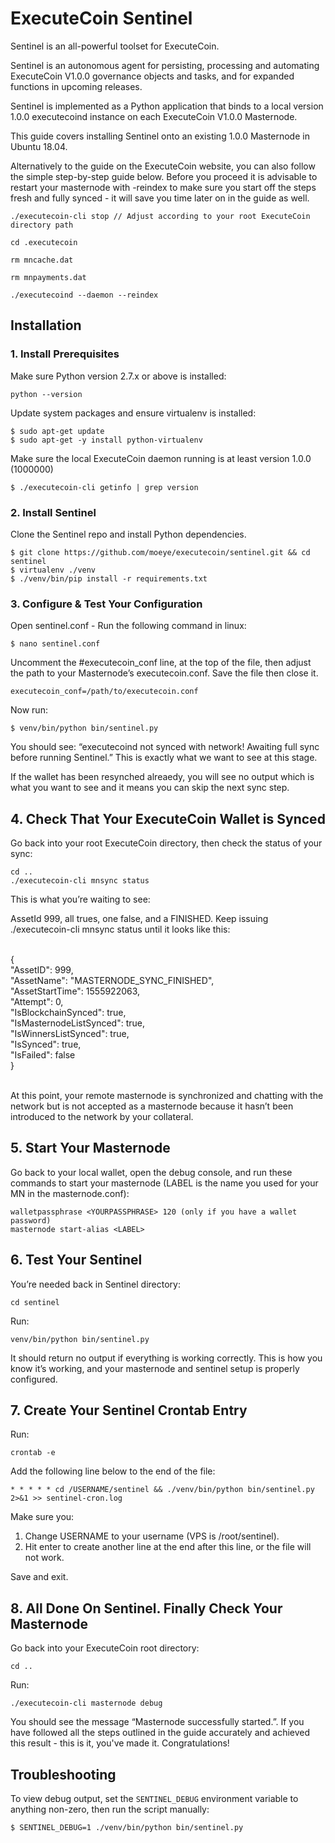 ﻿# ExecuteCoin Sentinel


Sentinel is an all-powerful toolset for ExecuteCoin.

Sentinel is an autonomous agent for persisting, processing and automating ExecuteCoin V1.0.0 governance objects and tasks, and for expanded functions in upcoming releases.

Sentinel is implemented as a Python application that binds to a local version 1.0.0 executecoind instance on each ExecuteCoin V1.0.0 Masternode.

This guide covers installing Sentinel onto an existing 1.0.0 Masternode in Ubuntu 18.04.

Alternatively to the guide on the ExecuteCoin website, you can also follow the simple step-by-step guide below. Before you proceed it is advisable to restart your masternode with -reindex to make sure you start off the steps fresh and fully synced - it will save you time later on in the guide as well.

    ./executecoin-cli stop // Adjust according to your root ExecuteCoin directory path

    cd .executecoin

    rm mncache.dat

    rm mnpayments.dat

    ./executecoind --daemon --reindex



## Installation

### 1. Install Prerequisites

Make sure Python version 2.7.x or above is installed:

    python --version

Update system packages and ensure virtualenv is installed:

    $ sudo apt-get update
    $ sudo apt-get -y install python-virtualenv

Make sure the local ExecuteCoin daemon running is at least version 1.0.0 (1000000)

    $ ./executecoin-cli getinfo | grep version

### 2. Install Sentinel

Clone the Sentinel repo and install Python dependencies.

    $ git clone https://github.com/moeye/executecoin/sentinel.git && cd sentinel
    $ virtualenv ./venv
    $ ./venv/bin/pip install -r requirements.txt


### 3. Configure & Test Your Configuration

Open sentinel.conf - Run the following command in linux:

    $ nano sentinel.conf

Uncomment the #executecoin_conf line, at the top of the file, then adjust the path to your Masternode’s executecoin.conf. Save the file then close it.

    executecoin_conf=/path/to/executecoin.conf

Now run:

    $ venv/bin/python bin/sentinel.py

You should see: “executecoind not synced with network! Awaiting full sync before running Sentinel.”
This is exactly what we want to see at this stage.

If the wallet has been resynched alreaedy, you will see no output which is what you want to see and it means you can skip the next sync step.


## 4. Check That Your ExecuteCoin Wallet is Synced

Go back into your root ExecuteCoin directory, then check the status of your sync:

    cd ..
    ./executecoin-cli mnsync status


This is what you’re waiting to see:

AssetId 999, all trues, one false, and a FINISHED. Keep issuing ./executecoin-cli mnsync status until it looks like this:

</br>
{</br>
  "AssetID": 999,</br>
  "AssetName": "MASTERNODE_SYNC_FINISHED",</br>
  "AssetStartTime": 1555922063,</br>
  "Attempt": 0,</br>
  "IsBlockchainSynced": true,</br>
  "IsMasternodeListSynced": true,</br>
  "IsWinnersListSynced": true,</br>
  "IsSynced": true,</br>
  "IsFailed": false</br>
}</br>
</br>

At this point, your remote masternode is synchronized and chatting with the network but is not accepted as a masternode because it hasn’t been introduced to the network by your collateral.


## 5. Start Your Masternode

 Go back to your local wallet, open the debug console, and run these commands to start your masternode (LABEL is the name you used for your MN in the masternode.conf):

    walletpassphrase <YOURPASSPHRASE> 120 (only if you have a wallet password)
    masternode start-alias <LABEL>


## 6. Test Your Sentinel

You’re needed back in Sentinel directory:

    cd sentinel

Run:

    venv/bin/python bin/sentinel.py

It should return no output if everything is working correctly. This is how you know it’s working, and your masternode and sentinel setup is properly configured.

## 7. Create Your Sentinel Crontab Entry

Run:

    crontab -e

Add the following line below to the end of the file:

    * * * * * cd /USERNAME/sentinel && ./venv/bin/python bin/sentinel.py 2>&1 >> sentinel-cron.log


Make sure you:

1) Change USERNAME to your username (VPS is /root/sentinel).
2) Hit enter to create another line at the end after this line, or the file will not work.

Save and exit.

## 8. All Done On Sentinel. Finally Check Your Masternode

Go back into your ExecuteCoin root directory:

    cd ..

Run:

    ./executecoin-cli masternode debug

You should see the message “Masternode successfully started.”. If you have followed all the steps outlined in the guide accurately and achieved this result - this is it, you've made it. Congratulations!

## Troubleshooting

To view debug output, set the `SENTINEL_DEBUG` environment variable to anything non-zero, then run the script manually:

    $ SENTINEL_DEBUG=1 ./venv/bin/python bin/sentinel.py

